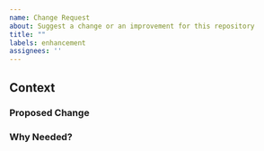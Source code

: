 ```yaml
---
name: Change Request
about: Suggest a change or an improvement for this repository
title: ""
labels: enhancement
assignees: ''
---
```


## Context

### Proposed Change

### Why Needed?
